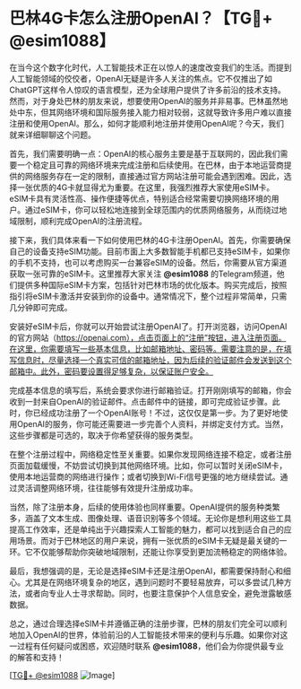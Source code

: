 # 巴林4G卡怎么注册OpenAI？【TG💪+ @esim1088】

在当今这个数字化时代，人工智能技术正在以惊人的速度改变我们的生活。而提到人工智能领域的佼佼者，OpenAI无疑是许多人关注的焦点。它不仅推出了如ChatGPT这样令人惊叹的语言模型，还为全球用户提供了许多前沿的技术支持。然而，对于身处巴林的朋友来说，想要使用OpenAI的服务并非易事。巴林虽然地处中东，但其网络环境和国际服务接入能力相对较弱，这就导致许多用户难以直接注册和使用OpenAI。那么，如何才能顺利地注册并使用OpenAI呢？今天，我们就来详细聊聊这个问题。

首先，我们需要明确一点：OpenAI的核心服务主要是基于互联网的，因此我们需要一个稳定且可靠的网络环境来完成注册和后续使用。在巴林，由于本地运营商提供的网络服务存在一定的限制，直接通过官方网站注册可能会遇到困难。因此，选择一张优质的4G卡就显得尤为重要。在这里，我强烈推荐大家使用eSIM卡。eSIM卡具有灵活性高、操作便捷等优点，特别适合经常需要切换网络环境的用户。通过eSIM卡，你可以轻松地连接到全球范围内的优质网络服务，从而绕过地域限制，顺利完成OpenAI的注册流程。

接下来，我们具体来看一下如何使用巴林的4G卡注册OpenAI。首先，你需要确保自己的设备支持eSIM功能。目前市面上大多数智能手机都已支持eSIM卡，如果你的手机不支持，也可以考虑购买一台兼容eSIM的设备。然后，你需要从官方渠道获取一张可靠的eSIM卡。这里推荐大家关注 **@esim1088** 的Telegram频道，他们提供多种国际eSIM卡方案，包括针对巴林市场的优化版本。购买完成后，按照指引将eSIM卡激活并安装到你的设备中。通常情况下，整个过程非常简单，只需几分钟即可完成。

安装好eSIM卡后，你就可以开始尝试注册OpenAI了。打开浏览器，访问OpenAI的官方网站（https://openai.com），点击页面上的“注册”按钮，进入注册页面。在这里，你需要填写一些基本信息，比如邮箱地址、密码等。需要注意的是，在填写信息时，尽量选择一个真实可信的邮箱地址，因为后续的验证邮件会发送到这个邮箱中。此外，密码要设置得足够复杂，以保证账户安全。

完成基本信息的填写后，系统会要求你进行邮箱验证。打开刚刚填写的邮箱，你会收到一封来自OpenAI的验证邮件。点击邮件中的链接，即可完成验证步骤。此时，你已经成功注册了一个OpenAI账号！不过，这仅仅是第一步。为了更好地使用OpenAI的服务，你可能还需要进一步完善个人资料，并绑定支付方式。当然，这些步骤都是可选的，取决于你希望获得的服务类型。

在整个注册过程中，网络稳定性至关重要。如果你发现网络连接不稳定，或者注册页面加载缓慢，不妨尝试切换到其他网络环境。比如，你可以暂时关闭eSIM卡，使用本地运营商的网络进行操作；或者切换到Wi-Fi信号更强的地方继续尝试。通过灵活调整网络环境，往往能够有效提升注册成功率。

当然，除了注册本身，后续的使用体验也同样重要。OpenAI提供的服务种类繁多，涵盖了文本生成、图像处理、语音识别等多个领域。无论你是想利用这些工具提高工作效率，还是单纯出于兴趣探索人工智能的魅力，都可以找到适合自己的应用场景。而对于巴林地区的用户来说，拥有一张优质的eSIM卡无疑是最关键的一环。它不仅能够帮助你突破地域限制，还能让你享受到更加流畅稳定的网络体验。

最后，我想强调的是，无论是选择eSIM卡还是注册OpenAI，都需要保持耐心和细心。尤其是在网络环境复杂的地区，遇到问题时不要轻易放弃，可以多尝试几种方法，或者向专业人士寻求帮助。同时，也要注意保护个人信息安全，避免泄露敏感数据。

总之，通过合理选择eSIM卡并遵循正确的注册步骤，巴林的朋友们完全可以顺利地加入OpenAI的世界，体验前沿的人工智能技术带来的便利与乐趣。如果你对这一过程有任何疑问或困惑，欢迎随时联系 **@esim1088**，他们会为你提供最专业的解答和支持！

[[TG💪+ @esim1088](https://t.me/s/esim1088) ![Image](https://i.postimg.cc/4NQfJmqS/Snipaste-2025-05-13-00-14-12.png)]